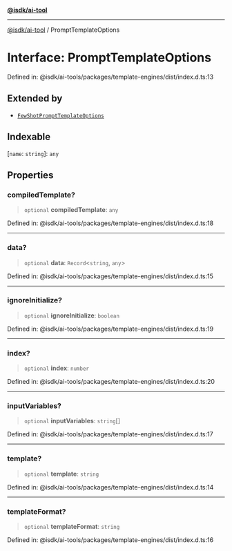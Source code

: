 [**@isdk/ai-tool**](../README.md)

***

[@isdk/ai-tool](../globals.md) / PromptTemplateOptions

# Interface: PromptTemplateOptions

Defined in: @isdk/ai-tools/packages/template-engines/dist/index.d.ts:13

## Extended by

- [`FewShotPromptTemplateOptions`](FewShotPromptTemplateOptions.md)

## Indexable

\[`name`: `string`\]: `any`

## Properties

### compiledTemplate?

> `optional` **compiledTemplate**: `any`

Defined in: @isdk/ai-tools/packages/template-engines/dist/index.d.ts:18

***

### data?

> `optional` **data**: `Record`\<`string`, `any`\>

Defined in: @isdk/ai-tools/packages/template-engines/dist/index.d.ts:15

***

### ignoreInitialize?

> `optional` **ignoreInitialize**: `boolean`

Defined in: @isdk/ai-tools/packages/template-engines/dist/index.d.ts:19

***

### index?

> `optional` **index**: `number`

Defined in: @isdk/ai-tools/packages/template-engines/dist/index.d.ts:20

***

### inputVariables?

> `optional` **inputVariables**: `string`[]

Defined in: @isdk/ai-tools/packages/template-engines/dist/index.d.ts:17

***

### template?

> `optional` **template**: `string`

Defined in: @isdk/ai-tools/packages/template-engines/dist/index.d.ts:14

***

### templateFormat?

> `optional` **templateFormat**: `string`

Defined in: @isdk/ai-tools/packages/template-engines/dist/index.d.ts:16
